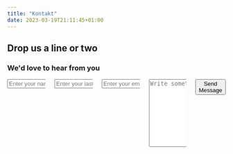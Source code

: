 ```yaml
---
title: "Kontakt"
date: 2023-03-19T21:11:45+01:00
---
```


  <div class="container">
    <div class="title-wrapper has-text-centered">
      <h2 class="title is-2 is-spaced">Drop us a line or two</h2>
      <h3 class="subtitle is-5 is-muted">We'd love to hear from you</h3>
      <div class="divider is-centered"></div>
    </div>

<div class="content-wrapper">
      <div class="columns">
        <div class="column is-6 is-offset-3">
          <form>
            <div class="columns is-multiline">
              <div class="column is-6">
                <input class="input is-medium required" name="name" type="text" placeholder="Enter your name">
              </div>
              <div class="column is-6">
                <input class="input is-medium" name="lastname" type="text" placeholder="Enter your last name">
              </div>
              <div class="column is-6">
                <input class="input is-medium" name="email" type="email" placeholder="Enter your email address">
              </div>
              <div class="column is-12">
                <textarea class="textarea" name="message" rows="10" placeholder="Write something..."></textarea>
              </div>
              <div class="form-footer has-text-centered mt-10">
                <button class="button cta is-large primary-btn raised is-clear">Send Message</button>
              </div>
            </div>
          </form>
        </div>
      </div>
    </div>
  </div>

